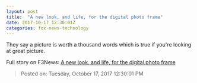 ```yaml
---
layout: post
title:  "A new look, and life, for the digital photo frame"
date: 2017-10-17 12:30:01Z
categories: fox-news-technology
---
```


They say a picture is worth a thousand words which is true if you're looking at great picture.


Full story on F3News: [A new look, and life, for the digital photo frame](http://www.f3nws.com/n/zZA2u)

> Posted on: Tuesday, October 17, 2017 12:30:01 PM
